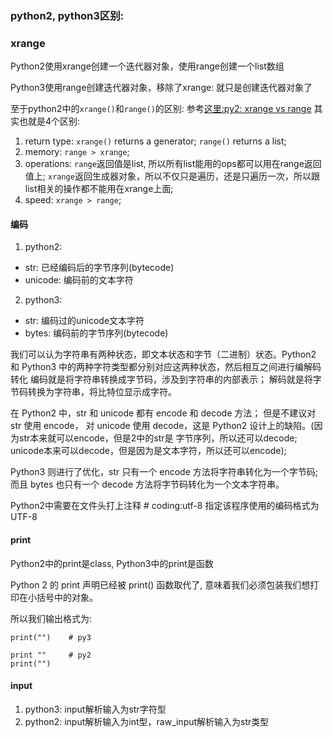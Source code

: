 ### python2, python3区别:


### xrange

Python2使用xrange创建一个迭代器对象，使用range创建一个list数组

Python3使用range创建迭代器对象，移除了xrange: 就只是创建迭代器对象了

至于python2中的```xrange()```和```range()```的区别: 参考[这里:py2: xrange vs range](https://www.geeksforgeeks.org/range-vs-xrange-python/)
其实也就是4个区别: 
1. return type: ```xrange()``` returns a generator; ```range()``` returns a list;
2. memory: ```range > xrange```; 
3. operations: ```range```返回值是list, 所以所有list能用的ops都可以用在range返回值上; ```xrange```返回生成器对象，所以不仅只是遍历，还是只遍历一次，所以跟list相关的操作都不能用在xrange上面;
4. speed: ```xrange > range```;

#### 编码

1. python2: 
- str: 已经编码后的字节序列(bytecode)
- unicode: 编码前的文本字符

2. python3:
- str: 编码过的unicode文本字符
- bytes: 编码前的字节序列(bytecode)

我们可以认为字符串有两种状态，即文本状态和字节（二进制）状态。Python2 和 
Python3 中的两种字符类型都分别对应这两种状态，然后相互之间进行编解码转化
编码就是将字符串转换成字节码，涉及到字符串的内部表示； 解码就是将字节码转换为字符串，将比特位显示成字符。

在 Python2 中，str 和 unicode 都有 encode 和 decode 方法； 但是不建议对 str 使用 encode，
对 unicode 使用 decode，这是 Python2 设计上的缺陷。(因为str本来就可以encode，但是2中的str是
字节序列，所以还可以decode; unicode本来可以decode，但是因为是文本字符，所以还可以encode);

Python3 则进行了优化，str 只有一个 encode 方法将字符串转化为一个字节码;而且 bytes 也只有一个 
decode 方法将字节码转化为一个文本字符串。

Python2中需要在文件头打上注释 # coding:utf-8 指定该程序使用的编码格式为UTF-8

#### print

Python2中的print是class, Python3中的print是函数

Python 2 的 print 声明已经被 print() 函数取代了, 意味着我们必须包装我们想打印在小括号中的对象。

所以我们输出格式为: 
```
print("")    # py3

print ""     # py2
print("")
```

#### input

1. python3: input解析输入为str字符型
2. python2: input解析输入为int型，raw_input解析输入为str类型
